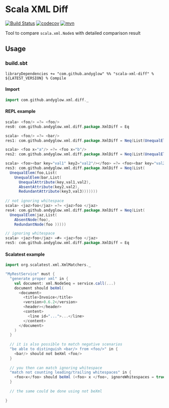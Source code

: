 # Scala XML Diff
[![Build Status](https://cloud.drone.io/api/badges/andyglow/scala-xml-diff/status.svg)](https://cloud.drone.io/andyglow/scala-xml-diff)
[![codecov](https://codecov.io/gh/andyglow/scala-xml-diff/branch/master/graph/badge.svg?token=iEGY6XNcz0)](https://codecov.io/gh/andyglow/scala-xml-diff)
[![mvn](https://img.shields.io/badge/dynamic/json.svg?label=mvn&query=%24.response.docs%5B0%5D.latestVersion&url=https%3A%2F%2Fsearch.maven.org%2Fsolrsearch%2Fselect%3Fq%3Dscala-xml-diff_2.13%26start%3D0%26rows%3D1)](https://search.maven.org/artifact/com.github.andyglow/scala-xml-diff_2.13/)

Tool to compare `scala.xml.Node`s with detailed comparison result

## Usage

### build.sbt
```
libraryDependencies += "com.github.andyglow" %% "scala-xml-diff" % ${LATEST_VERSION} % Compile
```

#### Import
```scala
import com.github.andyglow.xml.diff._
```

#### REPL example
```scala
scala> <foo/> =?= <foo/>
res0: com.github.andyglow.xml.diff.package.XmlDiff = Eq

scala> <foo/> =?= <bar/>
res1: com.github.andyglow.xml.diff.package.XmlDiff = Neq(List(UnequalElem(foo,List(UnequalName(foo,bar)))))

scala> <foo x="a"/> =?= <foo x="b"/>
res2: com.github.andyglow.xml.diff.package.XmlDiff = Neq(List(UnequalElem(foo,List(UnequalAttribute(x,a,b)))))

scala> <foo><bar key="val1" key2="val2"/></foo> =?= <foo><bar key="val2" key3="val3"/></foo>
res3: com.github.andyglow.xml.diff.package.XmlDiff = Neq(List(
  UnequalElem(foo,List(
    UnequalElem(bar,List(
      UnequalAttribute(key,val1,val2),
      AbsentAttribute(key2,val2),
      RedundantAttribute(key3,val3)))))))
      
// not ignoring whitespace      
scala> <jaz>foo</jaz> =?= <jaz>foo </jaz>
res4: com.github.andyglow.xml.diff.package.XmlDiff = Neq(List(
  UnequalElem(jaz,List(
    AbsentNode(foo),
    RedundantNode(foo )))))

// ignoring whitespace      
scala> <jaz>foo</jaz> =#= <jaz>foo </jaz>
res5: com.github.andyglow.xml.diff.package.XmlDiff = Eq
```

#### Scalatest example
```scala
import org.scalatest.xml.XmlMatchers._
```

```scala
"MyRestService" must {
  "generate proper xml" in {
    val document: xml.NodeSeq = service.call(...)
    document should beXml(
      <document>
        <title>Invoice</title>
        <version>0.6.2</version>
        <header></header>
        <content>
          <line id="...">...</line>
        </content>
      </document>
    )
  }
  
  // it is also possible to match negative scenarios
  "be able to distinguish <bar/> from <foo/>" in {
    <bar/> should not beXml <foo/>
  }
  
  // you then can match ignoring whitespace
  "match not counting leading/trailing whitespaces" in {
    <foo>x</foo> should beXml (<foo> x </foo>, ignoreWhitespaces = true)
  }
  
  // the same could be done using not beXml
  
}
```